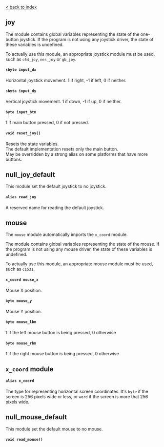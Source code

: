 [< back to index](../doc_index.md)

## joy

The module contains global variables representing the state of the one-button joystick.
If the program is not using any joystick driver, the state of these variables is undefined.

To actually use this module, an appropriate joystick module must be used, such as `c64_joy`, `nes_joy` or `gb_joy`.

#### `sbyte input_dx`

Horizontal joystick movement. 1 if right, -1 if left, 0 if neither.

#### `sbyte input_dy`

Vertical joystick movement. 1 if down, -1 if up, 0 if neither.

#### `byte input_btn`

1 if main button pressed, 0 if not pressed.

#### `void reset_joy()`

Resets the state variables.  
The default implementation resets only the main button.  
May be overridden by a strong alias on some platforms that have more buttons.

## null_joy_default

This module set the default joystick to no joystick. 

#### `alias read_joy`

A reserved name for reading the default joystick.

## mouse

The `mouse` module automatically imports the `x_coord` module.

The module contains global variables representing the state of the mouse.
If the program is not using any mouse driver, the state of these variables is undefined.

To actually use this module, an appropriate mouse module must be used, such as `c1531`.

#### `x_coord mouse_x`

Mouse X position.

#### `byte mouse_y`

Mouse Y position.

#### `byte mouse_lbm`

1 if the left mouse button is being pressed, 0 otherwise

#### `byte mouse_rbm`

1 if the right mouse button is being pressed, 0 otherwise

## `x_coord` module

#### `alias x_coord`

The type for representing horizontal screen coordinates.
It's `byte` if the screen is 256 pixels wide or less,
or `word` if the screen is more that 256 pixels wide.

## null_mouse_default

This module set the default mouse to no mouse. 

#### `void read_mouse()`
